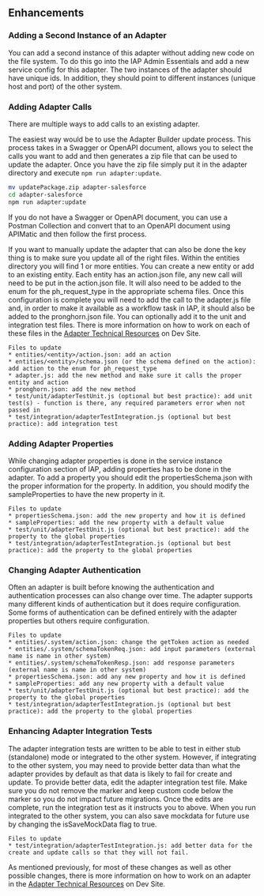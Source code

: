 ## Enhancements

### Adding a Second Instance of an Adapter

You can add a second instance of this adapter without adding new code on the file system. To do this go into the IAP Admin Essentials and add a new service config for this adapter. The two instances of the adapter should have unique ids. In addition, they should point to different instances (unique host and port) of the other system.

### Adding Adapter Calls

There are multiple ways to add calls to an existing adapter.

The easiest way would be to use the Adapter Builder update process. This process takes in a Swagger or OpenAPI document, allows you to select the calls you want to add and then generates a zip file that can be used to update the adapter. Once you have the zip file simply put it in the adapter directory and execute `npm run adapter:update`.

```bash
mv updatePackage.zip adapter-salesforce
cd adapter-salesforce
npm run adapter:update
```

If you do not have a Swagger or OpenAPI document, you can use a Postman Collection and convert that to an OpenAPI document using APIMatic and then follow the first process.

If you want to manually update the adapter that can also be done the key thing is to make sure you update all of the right files. Within the entities directory you will find 1 or more entities. You can create a new entity or add to an existing entity. Each entity has an action.json file, any new call will need to be put in the action.json file. It will also need to be added to the enum for the ph_request_type in the appropriate schema files. Once this configuration is complete you will need to add the call to the adapter.js file and, in order to make it available as a workflow task in IAP, it should also be added to the pronghorn.json file. You can optionally add it to the unit and integration test files. There is more information on how to work on each of these files in the <a href="https://www.itential.com/automation-platform/integrations/adapters-resources/" target="_blank">Adapter Technical Resources</a> on Dev Site.

```text
Files to update
* entities/<entity>/action.json: add an action
* entities/<entity>/schema.json (or the schema defined on the action): add action to the enum for ph_request_type
* adapter.js: add the new method and make sure it calls the proper entity and action
* pronghorn.json: add the new method
* test/unit/adapterTestUnit.js (optional but best practice): add unit test(s) - function is there, any required parameters error when not passed in
* test/integration/adapterTestIntegration.js (optional but best practice): add integration test
```

### Adding Adapter Properties

While changing adapter properties is done in the service instance configuration section of IAP, adding properties has to be done in the adapter. To add a property you should edit the propertiesSchema.json with the proper information for the property. In addition, you should modify the sampleProperties to have the new property in it.

```text
Files to update
* propertiesSchema.json: add the new property and how it is defined
* sampleProperties: add the new property with a default value
* test/unit/adapterTestUnit.js (optional but best practice): add the property to the global properties
* test/integration/adapterTestIntegration.js (optional but best practice): add the property to the global properties
```

### Changing Adapter Authentication

Often an adapter is built before knowing the authentication and authentication processes can also change over time. The adapter supports many different kinds of authentication but it does require configuration. Some forms of authentication can be defined entirely with the adapter properties but others require configuration.

```text
Files to update
* entities/.system/action.json: change the getToken action as needed
* entities/.system/schemaTokenReq.json: add input parameters (external name is name in other system)
* entities/.system/schemaTokenResp.json: add response parameters (external name is name in other system)
* propertiesSchema.json: add any new property and how it is defined
* sampleProperties: add any new property with a default value
* test/unit/adapterTestUnit.js (optional but best practice): add the property to the global properties
* test/integration/adapterTestIntegration.js (optional but best practice): add the property to the global properties
```

### Enhancing Adapter Integration Tests

The adapter integration tests are written to be able to test in either stub (standalone) mode or integrated to the other system. However, if integrating to the other system, you may need to provide better data than what the adapter provides by default as that data is likely to fail for create and update. To provide better data, edit the adapter integration test file. Make sure you do not remove the marker and keep custom code below the marker so you do not impact future migrations. Once the edits are complete, run the integration test as it instructs you to above. When you run integrated to the other system, you can also save mockdata for future use by changing the isSaveMockData flag to true.

```text
Files to update
* test/integration/adapterTestIntegration.js: add better data for the create and update calls so that they will not fail.
```

As mentioned previously, for most of these changes as well as other possible changes, there is more information on how to work on an adapter in the <a href="https://www.itential.com/automation-platform/integrations/adapters-resources/" target="_blank">Adapter Technical Resources</a> on Dev Site.
